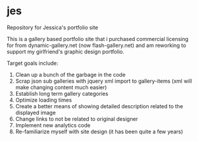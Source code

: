 jes
===

Repository for Jessica's portfolio site

This is a gallery based portfolio site that i purchased commercial licensing for from dynamic-gallery.net 
(now flash-gallery.net) and am reworking to support my girlfriend's graphic design portfolio.

Target goals include:
1) Clean up a bunch of the garbage in the code
2) Scrap json sub galleries with jquery xml import to gallery-items (xml will make changing content much easier)
3) Establish long term gallery categories
4) Optimize loading times
5) Create a better means of showing detailed description related to the displayed image
6) Change links to not be related to original designer 
7) Implement new analytics code
8) Re-familiarize myself with site design (it has been quite a few years)
